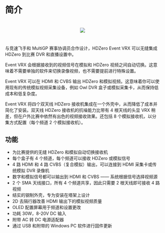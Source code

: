 # 简介

<div style="display: flex; align-items: center; justify-content: space-around; margin: 40px">
<img src="/eventmedia/image1.png">
</div>

与竞速飞手和 MultiGP 赛事协调员合作设计，HDZero Event VRX 可以无缝集成 HDZero 到比赛 DVR 和直播设置中。  

Event VRX 会根据接收到的视频信号在模拟和 HDZero 视频之间自动切换。这意味着不需要单独的软件来切换录像视频，也不需要提前进行特殊设置。  

Event VRX 可以在 HDMI 和 CVBS 输出 HDZero 和模拟视频。这意味着你可以使用现有的传统模拟视频采集设备，例如 Owl DVR 盒子或模拟采集卡，从而保持低成本和低复杂度。  

Event VRX 将四个双天线 HDZero 接收机集成在一个外壳中，从而降低了成本并简化了安装。双天线 HDZero 接收机的抗噪能力比带有 4 根天线的头显 VRX 稍差，但在户外比赛中依然有出色的视频接收效果。还包括 8 个模拟接收机，以分集方式配置（每个频道 2 个模拟接收机）。  

## 功能

- 为比赛提供的无缝 HDZero 和模拟自动切换接收机  
- 每个盒子有 4 个频道，每个频道可以接收 HDZero 或模拟信号  
- 4 路 HDMI 和 4 路 CVBS（复合模拟）输出，可以连接到 HDMI 采集卡或传统模拟 DVR 录像机  
- 数字和模拟信号都可以输出到 HDMI 和 CVBS —— 系统根据信号选择视频源  
- 2 个 SMA 天线接口，所有 4 个频道共享，因此只需要 2 根天线即可接收 4 路视频  
- 结实的钢制外壳，专为安装在塔架上设计  
- 2D 去隔行器改善 HDMI 输出下的模拟视频质量  
- OLED 配置屏幕用于频道和设置更改  
- 功耗 30W，8-20V DC 输入  
- 附带 AC 转 DC 电源适配器  
- 通过 USB 和附带的 Windows PC 软件进行固件更新  
